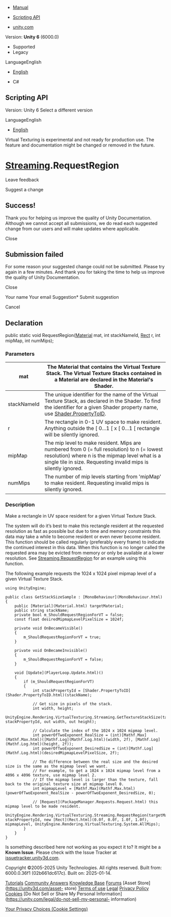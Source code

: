 [ ]()

  * [Manual](../Manual/index.html)
  * [Scripting API](../ScriptReference/index.html)

  * [unity.com](https://unity.com/)

Version: **Unity 6** (6000.0)

  * Supported
  * Legacy

LanguageEnglish

  * [English]()

  * C#

[ ](https://docs.unity3d.com)

## Scripting API

Version: Unity 6 Select a different version

LanguageEnglish

  * [English]()

Virtual Texturing is experimental and not ready for production use. The
feature and documentation might be changed or removed in the future.

#  [Streaming](Rendering.VirtualTexturing.Streaming.html).RequestRegion

Leave feedback

Suggest a change

## Success!

Thank you for helping us improve the quality of Unity Documentation. Although
we cannot accept all submissions, we do read each suggested change from our
users and will make updates where applicable.

Close

## Submission failed

For some reason your suggested change could not be submitted. Please <a>try
again</a> in a few minutes. And thank you for taking the time to help us
improve the quality of Unity Documentation.

Close

Your name Your email Suggestion* Submit suggestion

Cancel

[ ]()

## Declaration

public static void RequestRegion([Material](Material.html) mat, int
stackNameId, [Rect](Rect.html) r, int mipMap, int numMips);

### Parameters

mat | The Material that contains the Virtual Texture Stack. The Virtual Texture Stacks contained in a Material are declared in the Material's Shader.  
---|---  
stackNameId | The unique identifier for the name of the Virtual Texture Stack, as declared in the Shader. To find the identifier for a given Shader property name, use [Shader.PropertyToID](Shader.PropertyToID.html).  
r | The rectangle in 0-1 UV space to make resident. Anything outside the [ 0...1 [ x [ 0...1 [ rectangle will be silently ignored.  
mipMap | The mip level to make resident. Mips are numbered from 0 (= full resolution) to n (= lowest resolution) where n is the mipmap level what is a single tile in size. Requesting invalid mips is silently ignored.  
numMips | The number of mip levels starting from 'mipMap' to make resident. Requesting invalid mips is silently ignored.  
  
### Description

Make a rectangle in UV space resident for a given Virtual Texture Stack.

The system will do it’s best to make this rectangle resident at the requested
resolution as fast as possible but due to time and memory constraints this
data may take a while to become resident or even never become resident. This
function should be called regularly (preferably every frame) to indicate the
continued interest in this data. When this function is no longer called the
requested area may be evicted from memory or only be available at a lower
resolution. See
[Streaming.RequestRegion](Rendering.VirtualTexturing.Streaming.RequestRegion.html)
for an example using this function.  
  
The following example requests the 1024 x 1024 pixel mipmap level of a given
Virtual Texture Stack.

    
    
    using UnityEngine;  
      
    public class GetStackSizeSample : [MonoBehaviour](MonoBehaviour.html)
    {
        public [Material](Material.html) targetMaterial;
        public string stackName;
        private bool m_ShouldRequestRegionForVT = false;
        const float desiredMipmapLevelPixelSize = 1024f;  
      
        private void OnBecameVisible()
        {
            m_ShouldRequestRegionForVT = true;
        }  
      
        private void OnBecameInvisible()
        {
            m_ShouldRequestRegionForVT = false;
        }  
      
        void [Update](PlayerLoop.Update.html)()
        {
            if (m_ShouldRequestRegionForVT)
            {
                int stackPropertyId = [Shader.PropertyToID](Shader.PropertyToID.html)(stackName);  
      
                // Get size in pixels of the stack.
                int width, height;
                UnityEngine.Rendering.VirtualTexturing.Streaming.GetTextureStackSize(targetMaterial, stackPropertyId, out width, out height);  
      
                // Calculate the index of the 1024 x 1024 mipmap level.
                int powerOfTwoExponent_RealSize = (int)[Mathf.Max](Mathf.Max.html)([Mathf.Log](Mathf.Log.html)(width, 2f), [Mathf.Log](Mathf.Log.html)(height, 2f));
                int powerOfTwoExponent_DesiredSize = (int)[Mathf.Log](Mathf.Log.html)(desiredMipmapLevelPixelSize, 2f);  
      
                // The difference between the real size and the desired size is the same as the mipmap level we want.
                // For example, to get a 1024 x 1024 mipmap level from a 4096 x 4096 texture, use mipmap level 2.
                // If the mipmap level is larger than the texture, fall back to the original texture size at mipmap level 0.
                int mipmapLevel = [Mathf.Max](Mathf.Max.html)(powerOfTwoExponent_RealSize - powerOfTwoExponent_DesiredSize, 0);  
      
                // [Request](PackageManager.Requests.Request.html) this mipmap level to be made resident.
                UnityEngine.Rendering.VirtualTexturing.Streaming.RequestRegion(targetMaterial, stackPropertyId, new [Rect](Rect.html)(0.0f, 0.0f, 1.0f, 1.0f), mipmapLevel, UnityEngine.Rendering.VirtualTexturing.System.AllMips);
            }
        }
    }
    

Is something described here not working as you expect it to? It might be a
**Known Issue**. Please check with the Issue Tracker at
[issuetracker.unity3d.com](https://issuetracker.unity3d.com).

Copyright ©2005-2025 Unity Technologies. All rights reserved. Built from:
6000.0.36f1 (02b661dc617c). Built on: 2025-01-14.

[Tutorials](https://unity3d.com/learn) [Community
Answers](https://answers.unity3d.com) [Knowledge
Base](https://support.unity3d.com/hc/en-us)
[Forums](https://forum.unity3d.com) [Asset Store](https://unity3d.com/asset-
store) [Terms of use](https://docs.unity3d.com/Manual/TermsOfUse.html)
[Legal](https://unity.com/legal) [Privacy
Policy](https://unity.com/legal/privacy-policy)
[Cookies](https://unity.com/legal/cookie-policy) [Do Not Sell or Share My
Personal Information](https://unity.com/legal/do-not-sell-my-personal-
information)

[Your Privacy Choices (Cookie Settings)](javascript:void\(0\);)

